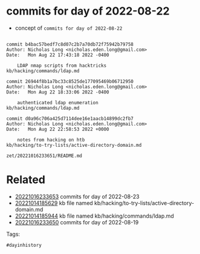 # commits for day of 2022-08-22

- concept of `commits for day of 2022-08-22`

```

commit b4bac57bedf7c8d07c2b7a70db72f75942b79758
Author: Nicholas Long <nicholas.eden.long@gmail.com>
Date:   Mon Aug 22 17:43:18 2022 -0400

    LDAP nmap scripts from hacktricks
kb/hacking/commands/ldap.md

commit 26944f8b1a7bc33c8525de177095469b06712950
Author: Nicholas Long <nicholas.eden.long@gmail.com>
Date:   Mon Aug 22 18:33:06 2022 -0400

    authenticated ldap enumeration
kb/hacking/commands/ldap.md

commit d0a96c706a425d7114dee16e1aacb14899dc2fb7
Author: Nicholas Long <nicholas.eden.long@gmail.com>
Date:   Mon Aug 22 22:58:53 2022 +0000

    notes from hacking on htb
kb/hacking/to-try-lists/active-directory-domain.md
```

` zet/20221016233651/README.md `

# Related

- [20221016233653](/zet/20221016233653/README.md) commits for day of 2022-08-23
- [20221014185629](/zet/20221014185629/README.md) kb file named kb/hacking/to-try-lists/active-directory-domain.md
- [20221014185944](/zet/20221014185944/README.md) kb file named kb/hacking/commands/ldap.md
- [20221016233650](/zet/20221016233650/README.md) commits for day of 2022-08-19

Tags:

    #dayinhistory
